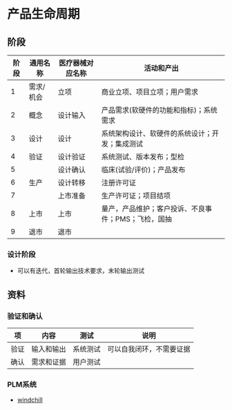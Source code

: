 # 产品生命周期
## 阶段
| 阶段 | 通用名称 | 医疗器械对应名称 | 活动和产出 |
| - | - | - | - |
| 1 | 需求/机会 | 立项 | 商业立项、项目立项；用户需求 |
| 2 | 概念 | 设计输入 | 产品需求(软硬件的功能和指标)；系统需求 |
| 3 | 设计 | 设计 | 系统架构设计、软硬件的系统设计；开发；集成测试 |
| 4 | 验证 | 设计验证 | 系统测试、版本发布；型检 |
| 5 |  | 设计确认 | 临床(试验/评价)；产品发布 |
| 6 | 生产 | 设计转移 | 注册许可证 |
| 7 |  | 上市准备 | 生产许可证；项目结项 |
| 8 | 上市 | 上市 | 量产，产品维护；客户投诉、不良事件；PMS；飞检，国抽 |
| 9 | 退市 | 退市 |  |

### 设计阶段
* 可以有迭代，首轮输出技术要求，末轮输出测试

## 资料
### 验证和确认

| 项 | 内容 | 测试 | 说明 |
| :-: | - | - | - |
| 验证 | 输入和输出 | 系统测试 | 可以自我闭环，不需要证据 |
| 确认 | 需求和证据 | 用户测试 |  |

### PLM系统
* [windchill](http://proechina.com/products/windchill_function.html)
